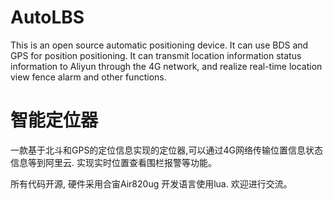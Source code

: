 # AutoLBS
This is an open source automatic positioning device.
It can use BDS and GPS for position positioning.
It can transmit location information status information to Aliyun  through the 4G network, and realize real-time location view fence alarm and other functions.

# 智能定位器 
一款基于北斗和GPS的定位信息实现的定位器,可以通过4G网络传输位置信息状态信息等到阿里云.
实现实时位置查看围栏报警等功能。 

所有代码开源, 硬件采用合宙Air820ug 开发语言使用lua. 欢迎进行交流。
